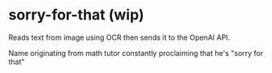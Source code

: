 # sorry-for-that (wip)

Reads text from image using OCR then sends it to the OpenAI API.

Name originating from math tutor constantly proclaiming that he's "sorry for that"
